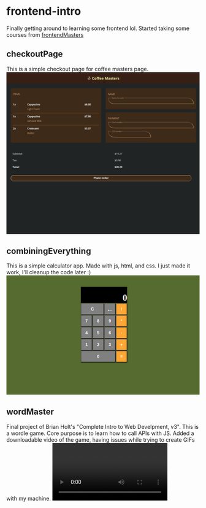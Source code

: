 # frontend-intro

Finally getting around to learning some frontend lol. 
Started taking some courses from [frontendMasters](frontendmasters.com)

## checkoutPage
This is a simple checkout page for coffee masters page.
![Checkout Page](./readmeImages/checkoutPage.png)

## combiningEverything
This is a simple calculator app. Made with js, html, and css.
I just made it work, I'll cleanup the code later :) 
![Combining Everything](./readmeImages/calc.png)

## wordMaster
Final project of Brian Holt's "Complete Intro to Web Develpment, v3". 
This is a wordle game. Core purpose is to learn how to call APIs with JS.
Added a downloadable video of the game, having issues while 
trying to create GIFs with my machine.
![Wordle Game](./readmeImages/wordleVid.webm)
